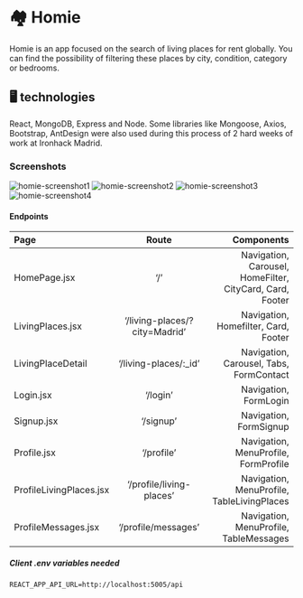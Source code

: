 
# 🏘️ Homie 

Homie is an app focused on the search of living places for rent globally.
You can find the possibility of filtering these places by city, condition, category or bedrooms.

## 🖥️ technologies
React, MongoDB, Express and Node. 
Some libraries like Mongoose, Axios, Bootstrap, AntDesign were also used during this process of 2 hard weeks of work at Ironhack Madrid.

### Screenshots


![homie-screenshot1](https://user-images.githubusercontent.com/95500908/159767471-448591d1-aec2-45d3-8d64-b19765540aa2.jpg)
![homie-screenshot2](https://user-images.githubusercontent.com/95500908/159767491-bdae3414-85c9-4972-9c14-4695d3399fb1.jpg)
![homie-screenshot3](https://user-images.githubusercontent.com/95500908/159767929-fe6138cd-e3ee-4ebe-a4d5-99347f228a1a.jpg)
![homie-screenshot4](https://user-images.githubusercontent.com/95500908/159767938-28ea0783-1600-42e7-b042-3773242e6195.jpg)

#### Endpoints


|Page                    |        Route                          |         Components  |
| :---                   |   :---:                               |            ---:         |
|HomePage.jsx            |      ‘/’                              |  Navigation, Carousel, HomeFilter, CityCard, Card, Footer|
|LivingPlaces.jsx        |      ‘/living-places/?city=Madrid’    |  Navigation, Homefilter, Card, Footer|
|LivingPlaceDetail       |      ‘/living-places/:_id’             |  Navigation, Carousel, Tabs, FormContact|
|Login.jsx               |      ‘/login’                         |  Navigation, FormLogin|
|Signup.jsx              |      ‘/signup’                        |  Navigation, FormSignup|
|Profile.jsx             |      ‘/profile’                       |  Navigation, MenuProfile, FormProfile|
|ProfileLivingPlaces.jsx |      ‘/profile/living-places’         |  Navigation, MenuProfile, TableLivingPlaces|
|ProfileMessages.jsx     |      ‘/profile/messages’              |  Navigation, MenuProfile, TableMessages|


##### Client .env variables needed
```
REACT_APP_API_URL=http://localhost:5005/api
```
